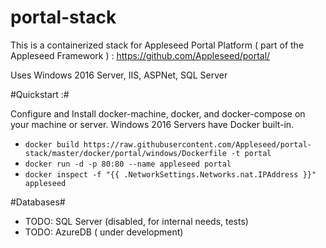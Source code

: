 # portal-stack
This is a containerized stack for Appleseed Portal Platform ( part of the Appleseed Framework ) : https://github.com/Appleseed/portal/

Uses Windows 2016 Server, IIS, ASPNet, SQL Server


#Quickstart :#

Configure and Install docker-machine, docker, and docker-compose on your machine or server. Windows 2016 Servers have Docker built-in.

- `docker build https://raw.githubusercontent.com/Appleseed/portal-stack/master/docker/portal/windows/Dockerfile -t portal`
- `docker run -d -p 80:80 --name appleseed portal`
- `docker inspect -f "{{ .NetworkSettings.Networks.nat.IPAddress }}" appleseed`

#Databases#
- TODO: SQL Server (disabled, for internal needs, tests)
- TODO: AzureDB ( under development)
